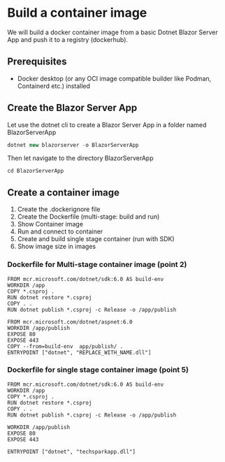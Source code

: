 # Build a container image
We will build a docker container image from a basic Dotnet Blazor Server App and push it to a registry (dockerhub).
## Prerequisites
* Docker desktop (or any OCI image compatible builder like Podman, Containerd etc.) installed
## Create the Blazor Server App
Let use the dotnet cli to create a Blazor Server App in a folder named BlazorServerApp
```csharp
dotnet new blazorserver -o BlazorServerApp
```
Then let navigate to the directory BlazorServerApp
```
cd BlazorServerApp
```` 
## Create a container image
1) Create the .dockerignore file
2) Create the Dockerfile (multi-stage: build and run)
3) Show Container image 
4) Run and connect to container
5) Create and build single stage container (run with SDK)
6) Show image size in images


### Dockerfile for Multi-stage container image (point 2)

```
FROM mcr.microsoft.com/dotnet/sdk:6.0 AS build-env
WORKDIR /app
COPY *.csproj .
RUN dotnet restore *.csproj
COPY . .
RUN dotnet publish *.csproj -c Release -o /app/publish

FROM mcr.microsoft.com/dotnet/aspnet:6.0
WORKDIR /app/publish
EXPOSE 80
EXPOSE 443
COPY --from=build-env  app/publish/ .
ENTRYPOINT ["dotnet", "REPLACE_WITH_NAME.dll"]
```

### Dockerfile for single stage container image (point 5)

```
FROM mcr.microsoft.com/dotnet/sdk:6.0 AS build-env
WORKDIR /app
COPY *.csproj .
RUN dotnet restore *.csproj
COPY . .
RUN dotnet publish *.csproj -c Release -o /app/publish

WORKDIR /app/publish
EXPOSE 80
EXPOSE 443

ENTRYPOINT ["dotnet", "techsparkapp.dll"]
```
